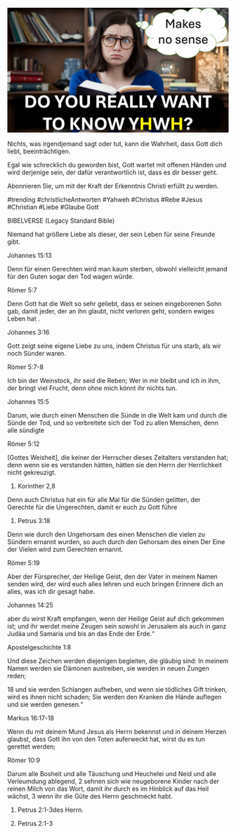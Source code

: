 ![Video cover image](../cover.jpg "cover photo")

Nichts, was irgendjemand sagt oder tut, kann die Wahrheit, dass Gott dich liebt, beeinträchtigen.

Egal wie schrecklich du geworden bist, Gott wartet mit offenen Händen und wird derjenige sein, der dafür verantwortlich ist, dass es dir besser geht.

Abonnieren Sie, um mit der Kraft der Erkenntnis Christi erfüllt zu werden.

#trending #christlicheAntworten #Yahweh #Christus #Rebe #Jesus #Christian #Liebe #Glaube Gott

BIBELVERSE (Legacy Standard Bible) 

Niemand hat größere Liebe als dieser, der sein Leben für seine Freunde gibt.

Johannes 15:13

Denn für einen Gerechten wird man kaum sterben, obwohl vielleicht jemand für den Guten sogar den Tod wagen würde.

Römer 5:7

Denn Gott hat die Welt so sehr geliebt, dass er seinen eingeborenen Sohn gab, damit jeder, der an ihn glaubt, nicht verloren geht, sondern ewiges Leben hat .

Johannes 3:16

Gott zeigt seine eigene Liebe zu uns, indem Christus für uns starb, als wir noch Sünder waren.

Römer 5:7-8

Ich bin der Weinstock, ihr seid die Reben; Wer in mir bleibt und ich in ihm, der bringt viel Frucht, denn ohne mich könnt ihr nichts tun.

Johannes 15:5

Darum, wie durch einen Menschen die Sünde in die Welt kam und durch die Sünde der Tod, und so verbreitete sich der Tod zu allen Menschen, denn alle sündigte

Römer 5:12

[Gottes Weisheit], die keiner der Herrscher dieses Zeitalters verstanden hat; denn wenn sie es verstanden hätten, hätten sie den Herrn der Herrlichkeit nicht gekreuzigt.

1. Korinther 2,8

Denn auch Christus hat ein für alle Mal für die Sünden gelitten, der Gerechte für die Ungerechten, damit er euch zu Gott führe

1. Petrus 3:18

Denn wie durch den Ungehorsam des einen Menschen die vielen zu Sündern ernannt wurden, so auch durch den Gehorsam des einen Der Eine der Vielen wird zum Gerechten ernannt.

Römer 5:19

Aber der Fürsprecher, der Heilige Geist, den der Vater in meinem Namen senden wird, der wird euch alles lehren und euch bringen Erinnere dich an alles, was ich dir gesagt habe.

Johannes 14:25

aber du wirst Kraft empfangen, wenn der Heilige Geist auf dich gekommen ist; und ihr werdet meine Zeugen sein sowohl in Jerusalem als auch in ganz Judäa und Samaria und bis an das Ende der Erde.“

Apostelgeschichte 1:8

Und diese Zeichen werden diejenigen begleiten, die gläubig sind: In meinem Namen werden sie Dämonen austreiben, sie werden in neuen Zungen reden;

18 und sie werden Schlangen aufheben, und wenn sie tödliches Gift trinken, wird es ihnen nicht schaden; Sie werden den Kranken die Hände auflegen und sie werden genesen.“

Markus 16:17-18

Wenn du mit deinem Mund Jesus als Herrn bekennst und in deinem Herzen glaubst, dass Gott ihn von den Toten auferweckt hat, wirst du es tun gerettet werden;

Römer 10:9

Darum alle Bosheit und alle Täuschung und Heuchelei und Neid und alle Verleumdung ablegend, 2 sehnen sich wie neugeborene Kinder nach der reinen Milch von das Wort, damit ihr durch es im Hinblick auf das Heil wächst, 3 wenn ihr die Güte des Herrn geschmeckt habt.

1. Petrus 2:1-3des Herrn.

1. Petrus 2:1-3